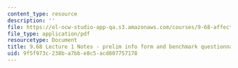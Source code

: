 ```yaml
---
content_type: resource
description: ''
file: https://ol-ocw-studio-app-qa.s3.amazonaws.com/courses/9-68-affect-neurobiological-psychological-and-sociocultural-counterparts-of-feelings-spring-2013/9f5f973c238ba7bbe8c5acd807757178_MIT9_68S13_inf_fm_bcmk_L1.pdf
file_type: application/pdf
resourcetype: Document
title: 9.68 Lecture 1 Notes - prelim info form and benchmark questionnaire
uid: 9f5f973c-238b-a7bb-e8c5-acd807757178
---
```


